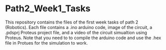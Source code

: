 # Path2_Week1_Tasks
This repository contains the files of the first week tasks of path 2 (Robotics). Each file contains a .ino arduino code, image of the circuit, a .pdsprj Proteus project file, and a video of the circuit simualtion using Proteus. Note that you need to to compile the arduino code and use the .hex file in Protues for the simulation to work.

